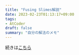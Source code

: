 ```yaml
---
title: "Fusing Slimes解説"
date: 2023-02-23T01:13:17+09:00
tags:
- AtCoder
draft: false
summary: "自分の解法のメモ"
---
```


続きは[こちら](https://qitoy.github.io/misc/latex/dwacon6th_prelims_b.pdf)

